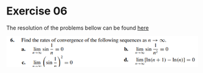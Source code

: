 # Exercise 06

The resolution of the problems bellow can be found [here](resolution.md)

![Exercise06](image.png)